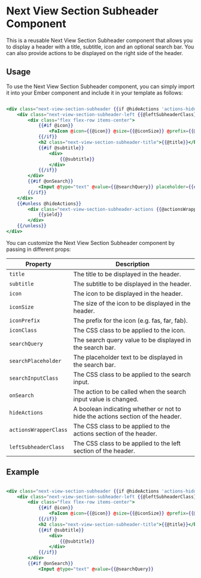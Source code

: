 # Next View Section Subheader Component

This is a reusable Next View Section Subheader component that allows you to display a header with a title, subtitle, icon and an optional search bar. You can also provide actions to be displayed on the right side of the header.

## Usage

To use the Next View Section Subheader component, you can simply import it into your Ember component and include it in your template as follows:

```hbs

<div class="next-view-section-subheader {{if @hideActions 'actions-hidden'}}" ...attributes>
    <div class="next-view-section-subheader-left {{@leftSubheaderClass}}">
        <div class="flex flex-row items-center">
            {{#if @icon}}
                <FaIcon @icon={{@icon}} @size={{@iconSize}} @prefix={{@iconPrefix}} class="{{@iconClass}} mr-2" />
            {{/if}}
            <h2 class="next-view-section-subheader-title">{{@title}}</h2>
            {{#if @subtitle}}
                <div>
                    {{@subtitle}}
                </div>
            {{/if}}
        </div>
        {{#if @onSearch}}
            <Input @type="text" @value={{@searchQuery}} placeholder={{or @searchPlaceholder (concat "Search " (pluralize @title))}} class="w-64 ml-3 form-input form-input-sm {{@searchInputClass}}" {{on "keyup" @onSearch}} />
        {{/if}}
    </div>
    {{#unless @hideActions}}
        <div class="next-view-section-subheader-actions {{@actionsWrapperClass}}">
            {{yield}}
        </div>
    {{/unless}}
</div>

```

You can customize the Next View Section Subheader component by passing in different props:


| Property            | Description                                                                    |
|---------------------|--------------------------------------------------------------------------------|
| `title`               | The title to be displayed in the header.                                       |
| `subtitle`            | The subtitle to be displayed in the header.                                    |
| `icon`                | The icon to be displayed in the header.                                        |
| `iconSize`            | The size of the icon to be displayed in the header.                            |
| `iconPrefix`          | The prefix for the icon (e.g. fas, far, fab).                                  |
| `iconClass`           | The CSS class to be applied to the icon.                                       |
| `searchQuery`         | The search query value to be displayed in the search bar.                      |
| `searchPlaceholder`   | The placeholder text to be displayed in the search bar.                        |
| `searchInputClass`    | The CSS class to be applied to the search input.                               |
| `onSearch`            | The action to be called when the search input value is changed.                |
| `hideActions`         | A boolean indicating whether or not to hide the actions section of the header. |
| `actionsWrapperClass` | The CSS class to be applied to the actions section of the header.              |
| `leftSubheaderClass`  | The CSS class to be applied to the left section of the header.                 |


## Example

```hbs

<div class="next-view-section-subheader {{if @hideActions 'actions-hidden'}}" ...attributes>
    <div class="next-view-section-subheader-left {{@leftSubheaderClass}}">
        <div class="flex flex-row items-center">
            {{#if @icon}}
                <FaIcon @icon={{@icon}} @size={{@iconSize}} @prefix={{@iconPrefix}} class="{{@iconClass}} mr-2" />
            {{/if}}
            <h2 class="next-view-section-subheader-title">{{@title}}</h2>
            {{#if @subtitle}}
                <div>
                    {{@subtitle}}
                </div>
            {{/if}}
        </div>
        {{#if @onSearch}}
            <Input @type="text" @value={{@searchQuery}}


```


